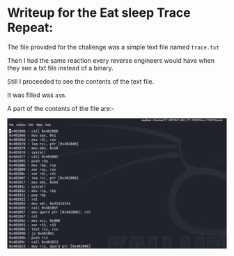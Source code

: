 # Writeup for the Eat sleep Trace Repeat:
The file provided for the challenge was a simple text file named `trace.txt` 

Then I had the same reaction every reverse engineers would have when they see a txt file instead of a binary.

Still I proceeded to see the contents of the text file.

It was filled was `asm`.

A part of the contents of the file are:-

![text file contents](https://github.com/team-ssod/Reverse-Engineering-Writeups/blob/main/Zh3ro-ctf-v2/Eat%20Sleep%20Trace%20Repeat/images/estr1.png)
